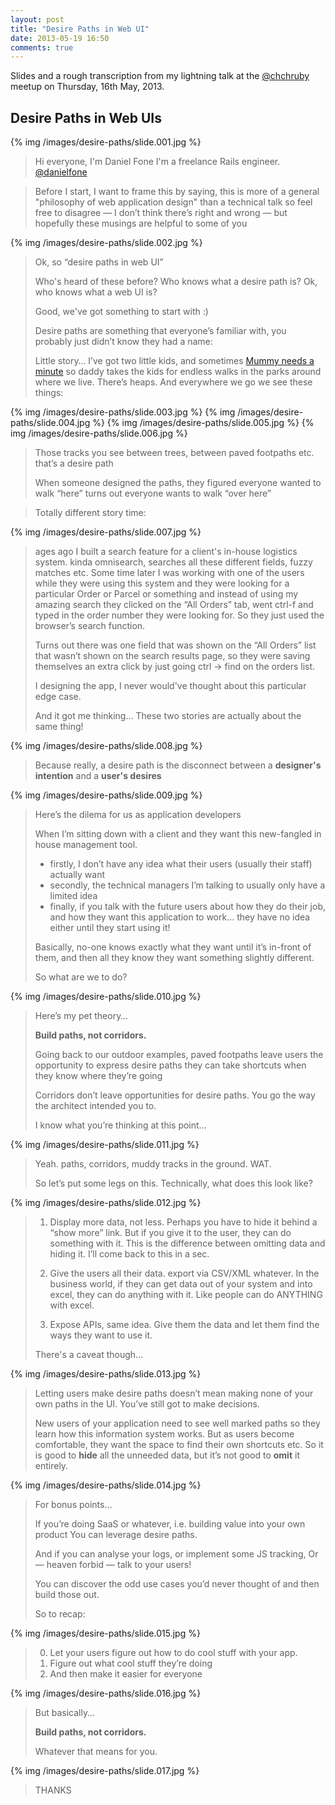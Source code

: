 ```yaml
---
layout: post
title: "Desire Paths in Web UI"
date: 2013-05-19 16:50
comments: true
---
```


Slides and a rough transcription from my lightning talk
at the [@chchruby](https://twitter.com/chchruby) meetup on Thursday, 16th May, 2013.

## Desire Paths in Web UIs

{% img /images/desire-paths/slide.001.jpg %}

> Hi everyone, I'm Daniel Fone
> I'm a freelance Rails engineer.
> [@danielfone](https://twitter.com/danielfone)

> Before I start, I want to frame this by saying,
> this is more of a general "philosophy of web application design"
> than a technical talk
> so feel free to disagree — I don’t think there’s right and wrong —
> but hopefully these musings are helpful to some of you

{% img /images/desire-paths/slide.002.jpg %}

> Ok, so “desire paths in web UI”
> 
> Who's heard of these before? Who knows what a desire path is?
> Ok, who knows what a web UI is?
> 
> Good, we've got something to start with :)
> 
> Desire paths are something that everyone’s familiar with, you probably just didn’t know they had a name:
> 
> Little story…
> 	I’ve got two little kids, and sometimes [Mummy needs a minute](http://www.kungfugrippe.com/post/631603366/mommy-needs-a-minute)
> 	so daddy takes the kids for endless walks in the parks around where we live. There’s heaps.
> And everywhere we go we see these things:

{% img /images/desire-paths/slide.003.jpg %}
{% img /images/desire-paths/slide.004.jpg %}
{% img /images/desire-paths/slide.005.jpg %}
{% img /images/desire-paths/slide.006.jpg %}

> Those tracks you see between trees, between paved footpaths etc.
> that’s a desire path
> 
> When someone designed the paths, they figured everyone wanted to walk “here”
> turns out everyone wants to walk “over here”

> Totally different story time:

{% img /images/desire-paths/slide.007.jpg %}

>  ages ago I built a search feature for a client's in-house logistics system.
> kinda omnisearch, searches all these different fields, fuzzy matches etc.
> Some time later I was working with one of the users while they were using this system
> and they were looking for a particular Order or Parcel or something
> and instead of using my amazing search
> they clicked on the “All Orders” tab, went ctrl-f and typed in the order number they were looking for.
> So they just used the browser’s search function.
> 
> Turns out there was one field that was shown on the “All Orders” list that wasn’t shown on the search results page, so they were saving themselves an extra click by just going ctrl -> find on the orders list.
> 
> I designing the app, I never would've thought about this particular edge case.
> 
> 	And it got me thinking…
> 	These two stories are actually about the same thing!

{% img /images/desire-paths/slide.008.jpg %}

> Because really, a desire path is
> the disconnect between a **designer's intention**
> and a **user's desires**

{% img /images/desire-paths/slide.009.jpg %}

> Here’s the dilema for us as application developers
> 
> When I’m sitting down with a client and they want this new-fangled in house management tool.
>
> * firstly, I don’t have any idea what their users (usually their staff) actually want
> * secondly, the technical managers I’m talking to usually only have a limited idea
> * finally, if you talk with the future users about how they do their job, and how they want this application to work… they have no idea either until they start using it!
>
> Basically, no-one knows exactly what they want until it’s in-front of them,
> and then all they know they want something slightly different.
> 
> So what are we to do?

{% img /images/desire-paths/slide.010.jpg %}

> Here’s my pet theory…
>
> **Build paths, not corridors.**
> 
> Going back to our outdoor examples,
> paved footpaths leave users the opportunity to express desire paths
> they can take shortcuts when they know where they’re going
> 
> Corridors don’t leave opportunities for desire paths. You go the way the architect intended you to.
> 
> I know what you’re thinking at this point…

{% img /images/desire-paths/slide.011.jpg %}

> Yeah. paths, corridors, muddy tracks in the ground. WAT.
> 
> So let’s put some legs on this.
> Technically, what does this look like?

{% img /images/desire-paths/slide.012.jpg %}

> 1. Display more data, not less. Perhaps you have to hide it behind a “show more” link. But if you give it to the user, they can do something with it. This is the difference between omitting data and hiding it. I’ll come back to this in a sec.
> 
> 1. Give the users all their data. export via CSV/XML whatever. In the business world, if they can get data out of your system and into excel, they can do anything with it. Like people can do ANYTHING with excel.
> 
> 1. Expose APIs, same idea. Give them the data and let them find the ways they want to use it.
>
> There's a caveat though…

{% img /images/desire-paths/slide.013.jpg %}

> Letting users make desire paths doesn’t mean making none of your own paths in the UI.
> You’ve still got to make decisions.
> 
> New users of your application need to see well marked paths so they learn how this information system works.
> But as users become comfortable, they want the space to find their own shortcuts etc.
> So it is good to **hide** all the unneeded data, but it’s not good to **omit** it entirely.

{% img /images/desire-paths/slide.014.jpg %}

> For bonus points…
> 
> If you’re doing SaaS or whatever, i.e. building value into your own product
> You can leverage desire paths.
> 
> And if you can analyse your logs, or implement some JS tracking,
> Or — heaven forbid — talk to your users!
> 
> You can discover the odd use cases you’d never thought of and then build those out.
>
> So to recap:

{% img /images/desire-paths/slide.015.jpg %}

> 0. Let your users figure out how to do cool stuff with your app.
> 0. Figure out what cool stuff they’re doing
> 0. And then make it easier for everyone

{% img /images/desire-paths/slide.016.jpg %}


> But basically…
> 
> **Build paths, not corridors.**
> 
> Whatever that means for you.

{% img /images/desire-paths/slide.017.jpg %}

> THANKS
